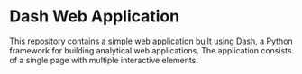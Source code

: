 # Dash Web Application
This repository contains a simple web application built using Dash, a Python framework for building analytical web applications. The application consists of a single page with multiple interactive elements.


